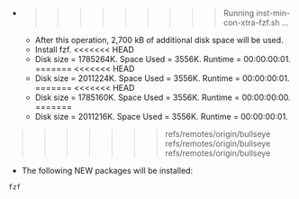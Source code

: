 * >>>>>>>>> Running inst-min-con-xtra-fzf.sh ...
  * After this operation, 2,700 kB of additional disk space will be used.
  * Install fzf.
<<<<<<< HEAD
  * Disk size = 1785264K. Space Used = 3556K. Runtime = 00:00:00:01.
=======
<<<<<<< HEAD
  * Disk size = 2011224K. Space Used = 3556K. Runtime = 00:00:00:01.
=======
<<<<<<< HEAD
  * Disk size = 1785160K. Space Used = 3556K. Runtime = 00:00:00:00.
=======
  * Disk size = 2011216K. Space Used = 3556K. Runtime = 00:00:00:01.
>>>>>>> refs/remotes/origin/bullseye
>>>>>>> refs/remotes/origin/bullseye
>>>>>>> refs/remotes/origin/bullseye
  * The following NEW packages will be installed:
  ```bash
fzf
  ```
